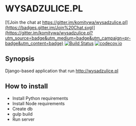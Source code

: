 WYSADZULICE.PL
====

[![Join the chat at https://gitter.im/komitywa/wysadzulice.pl](https://badges.gitter.im/Join%20Chat.svg)](https://gitter.im/komitywa/wysadzulice.pl?utm_source=badge&utm_medium=badge&utm_campaign=pr-badge&utm_content=badge)
[![Build Status](https://travis-ci.org/komitywa/wysadzulice.pl.svg)](https://travis-ci.org/komitywa/wysadzulice.pl)
[![codecov.io](http://codecov.io/github/komitywa/wysadzulice.pl/coverage.svg?branch=master)](http://codecov.io/github/komitywa/wysadzulice.pl?branch=master)

## Synopsis

Django-based application that run http://wysadzulice.pl


## How to install
* Install Python requirements
* Install Node requirements
* Create db
* gulp build
* Run server
